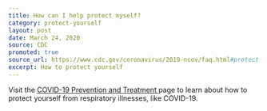 ```yaml
---
title: How can I help protect myself?
category: protect-yourself
layout: post
date: March 24, 2020
source: CDC
promoted: true
source_url: https://www.cdc.gov/coronavirus/2019-ncov/faq.html#protect
excerpt: How to protect yourself
---
```


Visit the <a href="https://www.cdc.gov/coronavirus/2019-ncov/prepare/prevention.html?CDC_AA_refVal=https%3A%2F%2Fwww.cdc.gov%2Fcoronavirus%2F2019-ncov%2Fabout%2Fprevention.html"> COVID-19 Prevention and Treatment </a> page to learn about how to protect yourself from respiratory illnesses, like 
COVID-19.



